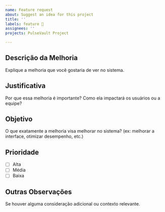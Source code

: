 ```yaml
---
name: Feature request
about: Suggest an idea for this project
title: ''
labels: feature 🚀
assignees: ''
projects: PulseVault Project

---
```


## Descrição da Melhoria
Explique a melhoria que você gostaria de ver no sistema.

## Justificativa
Por que essa melhoria é importante? Como ela impactará os usuários ou a equipe?

## Objetivo
O que exatamente a melhoria visa melhorar no sistema? (ex: melhorar a interface, otimizar desempenho, etc.)

## Prioridade
- [ ] Alta  
- [ ] Média  
- [ ] Baixa

## Outras Observações
Se houver alguma consideração adicional ou contexto relevante.

